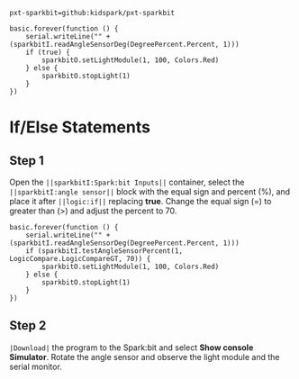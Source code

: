 ```package
pxt-sparkbit=github:kidspark/pxt-sparkbit
```

```template
basic.forever(function () {
    serial.writeLine("" + (sparkbitI.readAngleSensorDeg(DegreePercent.Percent, 1)))
    if (true) {
        sparkbitO.setLightModule(1, 100, Colors.Red)
    } else {
        sparkbitO.stopLight(1)
    }
})
```

# If/Else Statements

## Step 1

Open the ``||sparkbitI:Spark:bit Inputs||`` container, select the ``||sparkbitI:angle sensor||`` block with the equal sign and percent (%), and place it after ``||logic:if||`` replacing **true**. Change the equal sign (=) to greater than (>) and adjust the percent to 70.

```blocks
basic.forever(function () {
    serial.writeLine("" + (sparkbitI.readAngleSensorDeg(DegreePercent.Percent, 1)))
    if (sparkbitI.testAngleSensorPercent(1, LogicCompare.LogicCompareGT, 70)) {
        sparkbitO.setLightModule(1, 100, Colors.Red)
    } else {
        sparkbitO.stopLight(1)
    }
})
```

## Step 2

``|Download|`` the program to the Spark:bit and select **Show console Simulator**. Rotate the angle sensor and observe the light module and the serial monitor.